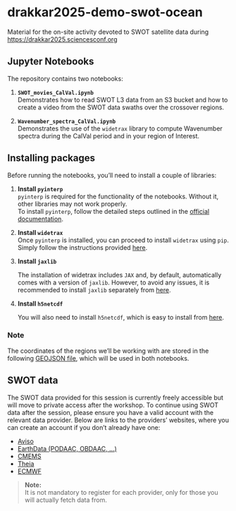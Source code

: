 # drakkar2025-demo-swot-ocean
Material for the on-site activity devoted to SWOT satellite data during https://drakkar2025.sciencesconf.org

## Jupyter Notebooks

The repository contains two notebooks:

1. **`SWOT_movies_CalVal.ipynb`**  
   Demonstrates how to read SWOT L3 data from an S3 bucket and how to create a video from the SWOT data swaths over the crossover regions.

3. **`Wavenumber_spectra_CalVal.ipynb`**  
   Demonstrates the use of the `widetrax` library to compute Wavenumber spectra during the CalVal period and in your region of Interest.

## Installing packages

Before running the notebooks, you’ll need to install a couple of libraries:

1. **Install `pyinterp`**  
   `pyinterp` is required for the functionality of the notebooks. Without it, other libraries may not work properly.  
   To install `pyinterp`, follow the detailed steps outlined in the [official documentation](https://cnes.github.io/pangeo-pyinterp/setup.html).  

2. **Install `widetrax`**  
   Once `pyinterp` is installed, you can proceed to install `widetrax` using `pip`. Simply follow the instructions provided [here](https://widetrax.readthedocs.io/en/latest/overview.html#installation).
   
3. **Install `jaxlib`**

   The installation of widetrax includes `JAX` and, by default, automatically comes with a version of `jaxlib`. However, to avoid any issues, it is recommended to install `jaxlib` separately from [here](https://pypi.org/project/jaxlib/).

4. **Install `h5netcdf`**

   You will also need to install `h5netcdf`, which is easy to install from [here](https://pypi.org/project/h5netcdf/).


### **Note**

The coordinates of the regions we’ll be working with are stored in the following [GEOJSON file](notebooks/CalVal_Crossover_regions.geojson), which will be used in both notebooks.  

## SWOT data
The SWOT data provided for this session is currently freely accessible but will move to private access after the workshop.
To continue using SWOT data after the session, please ensure you have a valid account with the relevant data provider.
Below are links to the providers’ websites, where you can create an account if you don’t already have one:  
- [Aviso](https://www.aviso.altimetry.fr/en/home.html)
- [EarthData (PODAAC, OBDAAC, ...)](https://www.earthdata.nasa.gov/eosdis/science-system-description/eosdis-components/earthdata-login)
- [CMEMS](https://data.marine.copernicus.eu/register)
- [Theia](https://sso.theia-land.fr/theia/register/register.xhtml)
- [ECMWF](https://accounts.ecmwf.int/auth/realms/ecmwf/login-actions/registration?client_id=cms-www&tab_id=mPXofltNksc)

> **Note:**  
> It is not mandatory to register for each provider, only for those you will actually fetch data from.

